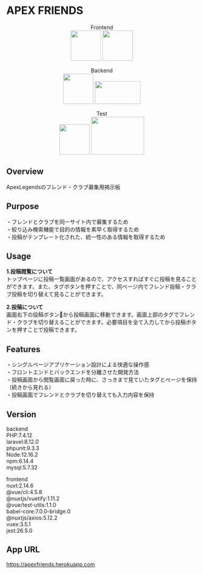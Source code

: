 # APEX FRIENDS

<div align="center">  
  
Frontend  
<img src="https://user-images.githubusercontent.com/66376047/109164124-6a3f7500-77bd-11eb-8630-066ff1fc8492.png" width="80px" height="80px">
<img src="https://user-images.githubusercontent.com/66376047/109164201-80e5cc00-77bd-11eb-9f55-860f2da26d02.png" width="80px" height="80px">  

Backend  
<img src="https://user-images.githubusercontent.com/66376047/109164234-88a57080-77bd-11eb-8420-21d86a953676.png" width="80px" height="80px">
<img src="https://user-images.githubusercontent.com/66376047/109164258-8f33e800-77bd-11eb-8a98-a0374355b250.png" width="120px" height="60px">  

Test  
<img src="https://user-images.githubusercontent.com/66376047/110118701-1ad0f880-7dfe-11eb-8d86-cc8dd02c4ca8.png" width="80px" height="80px">
<img src="https://user-images.githubusercontent.com/66376047/110118723-23293380-7dfe-11eb-8c8e-09d116f170eb.png" width="140px" height="100px">

</div>

## Overview
ApexLegendsのフレンド・クラブ募集用掲示板

## Purpose
・フレンドとクラブを同一サイト内で募集するため  
・絞り込み検索機能で目的の情報を素早く取得するため  
・投稿がテンプレート化された、統一性のある情報を取得するため

## Usage
**1.投稿閲覧について**  
トップページに投稿一覧画面があるので、アクセスすればすぐに投稿を見ることができます。また、タグボタンを押すことで、同ページ内でフレンド投稿・クラブ投稿を切り替えて見ることができます。  
  
**2.投稿について**  
画面右下の投稿ボタン:pencil:から投稿画面に移動できます。画面上部のタグでフレンド・クラブを切り替えることができます。必要項目を全て入力してから投稿ボタンを押すことで投稿できます。  

## Features
・シングルページアプリケーション設計による快適な操作感  
・フロントエンドとバックエンドを分離させた開発方法  
・投稿画面から閲覧画面に戻った時に、さっきまで見ていたタグとページを保持（続きから見れる）  
・投稿画面でフレンドとクラブを切り替えても入力内容を保持

## Version
backend  
PHP:7.4.12  
laravel:8.12.0  
phpunit:9.3.3  
Node:12.16.2  
npm:6.14.4  
mysql:5.7.32  
  
frontend  
nuxt:2.14.6  
@vue/cli:4.5.8  
@nuxtjs/vuetify:1.11.2  
@vue/test-utils:1.1.0  
babel-core:7.0.0-bridge.0  
@nuxtjs/axios:5.12.2  
vuex:3.5.1  
jest:26.5.0   

## App URL
https://apexfriends.herokuapp.com
